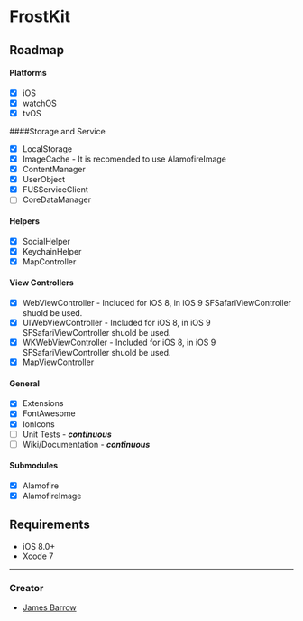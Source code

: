 FrostKit
========

## Roadmap

#### Platforms
- [x] iOS
- [x] watchOS
- [x] tvOS

####Storage and Service
- [x] LocalStorage
- [x] ImageCache        - It is recomended to use AlamofireImage
- [x] ContentManager
- [x] UserObject
- [x] FUSServiceClient
- [ ] CoreDataManager

#### Helpers
- [x] SocialHelper
- [x] KeychainHelper
- [x] MapController

#### View Controllers
- [x] WebViewController   - Included for iOS 8, in iOS 9 SFSafariViewController shuold be used.
- [x] UIWebViewController - Included for iOS 8, in iOS 9 SFSafariViewController shuold be used.
- [x] WKWebViewController - Included for iOS 8, in iOS 9 SFSafariViewController shuold be used.
- [x] MapViewController

#### General
- [x] Extensions
- [x] FontAwesome
- [x] IonIcons
- [ ] Unit Tests - **_continuous_**
- [ ] Wiki/Documentation - **_continuous_**

#### Submodules
- [x] Alamofire
- [x] AlamofireImage

## Requirements

- iOS 8.0+
- Xcode 7

* * *

### Creator

- [James Barrow](http://github.com/baza207)

